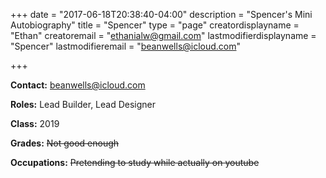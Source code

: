 +++
date = "2017-06-18T20:38:40-04:00"
description = "Spencer's Mini Autobiography"
title = "Spencer"
type = "page"
creatordisplayname = "Ethan"
creatoremail = "ethanialw@gmail.com"
lastmodifierdisplayname = "Spencer"
lastmodifieremail = "beanwells@icloud.com"

+++

**Contact:** <a href="mailto:beanwells@icloud.com">beanwells@icloud.com</a>

**Roles:** Lead Builder, Lead Designer

**Class:** 2019

**Grades:** ~~Not good enough~~

**Occupations:** ~~Pretending to study while actually on youtube~~
